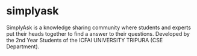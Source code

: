 # simplyask
SimplyAsk is a knowledge sharing community where students and experts put their heads together to find a answer to their questions. Developed by the 2nd Year Students of the ICFAI UNIVERSITY TRIPURA (CSE Department).
